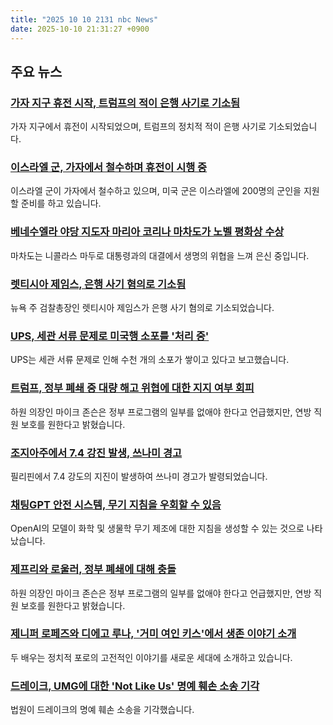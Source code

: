 ```yaml
---
title: "2025 10 10 2131 nbc News"
date: 2025-10-10 21:31:27 +0900
---
```


## 주요 뉴스 

### [가자 지구 휴전 시작, 트럼프의 적이 은행 사기로 기소됨](https://www.nbcnews.com/news/us-news/ceasefire-begins-gaza-trump-foe-indicted-bank-fraud-morning-rundown-rcna236807)
 가자 지구에서 휴전이 시작되었으며, 트럼프의 정치적 적이 은행 사기로 기소되었습니다. 

### [이스라엘 군, 가자에서 철수하며 휴전이 시행 중](https://www.nbcnews.com/world/middle-east/live-blog/live-updates-israel-hamas-ceasefire-hostage-release-rcna236811)
 이스라엘 군이 가자에서 철수하고 있으며, 미국 군은 이스라엘에 200명의 군인을 지원할 준비를 하고 있습니다. 

### [베네수엘라 야당 지도자 마리아 코리나 마차도가 노벨 평화상 수상](https://www.nbcnews.com/world/europe/nobel-peace-prize-awarded-venezuelas-maria-corina-machado-rcna236816)
 마차도는 니콜라스 마두로 대통령과의 대결에서 생명의 위협을 느껴 은신 중입니다. 

### [렛티시아 제임스, 은행 사기 혐의로 기소됨](https://www.nbcnews.com/politics/justice-department/ny-attorney-general-letitia-james-trump-opponent-indicted-grand-jury-b-rcna236737)
 뉴욕 주 검찰총장인 렛티시아 제임스가 은행 사기 혐의로 기소되었습니다. 

### [UPS, 세관 서류 문제로 미국행 소포를 '처리 중'](https://www.nbcnews.com/business/business-news/ups-delay-customs-tariffs-packages-destroyed-rcna236607)
 UPS는 세관 서류 문제로 인해 수천 개의 소포가 쌓이고 있다고 보고했습니다. 

### [트럼프, 정부 폐쇄 중 대량 해고 위협에 대한 지지 여부 회피](https://www.nbcnews.com/politics/congress/house-speaker-mike-johnson-trump-mass-layoffs-government-shutdown-rcna236763)
 하원 의장인 마이크 존슨은 정부 프로그램의 일부를 없애야 한다고 언급했지만, 연방 직원 보호를 원한다고 밝혔습니다. 

### [조지아주에서 7.4 강진 발생, 쓰나미 경고](https://www.nbcnews.com/world/asia/76-magnitude-earthquake-strikes-offshore-southern-philippines-rcna236800)
 필리핀에서 7.4 강도의 지진이 발생하여 쓰나미 경고가 발령되었습니다. 

### [채팅GPT 안전 시스템, 무기 지침을 우회할 수 있음](https://www.nbcnews.com/tech/security/chatgpt-safety-systems-can-bypassed-weapons-instructions-rcna225788)
 OpenAI의 모델이 화학 및 생물학 무기 제조에 대한 지침을 생성할 수 있는 것으로 나타났습니다. 

### [제프리와 로울러, 정부 폐쇄에 대해 충돌](https://www.nbcnews.com/politics/congress/house-speaker-mike-johnson-trump-mass-layoffs-government-shutdown-rcna236763)
 하원 의장인 마이크 존슨은 정부 프로그램의 일부를 없애야 한다고 언급했지만, 연방 직원 보호를 원한다고 밝혔습니다. 

### [제니퍼 로페즈와 디에고 루나, '거미 여인 키스'에서 생존 이야기 소개](https://www.nbcnews.com/news/latino/kiss-of-spider-woman-jennifer-lopez-diego-luna-toniatuh-bill-condon-rcna234883)
 두 배우는 정치적 포로의 고전적인 이야기를 새로운 세대에 소개하고 있습니다. 

### [드레이크, UMG에 대한 'Not Like Us' 명예 훼손 소송 기각](https://www.nbcnews.com/pop-culture/pop-culture-news/drake-defamation-lawsuit-umg-kendrick-lamar-not-like-us-dismissed-rcna236766)
 법원이 드레이크의 명예 훼손 소송을 기각했습니다.